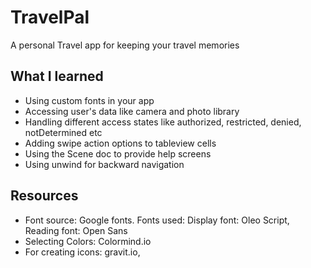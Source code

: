 # TravelPal
 A personal Travel app for keeping your travel memories
 
 ## What I learned
 
* Using custom fonts in your app
* Accessing user's data like camera and photo library
* Handling different access states like authorized, restricted, denied, notDetermined etc
* Adding swipe action options to tableview cells
* Using the Scene doc to provide help screens
* Using unwind for backward navigation
 
 ## Resources
 * Font source: Google fonts. Fonts used: Display font: Oleo Script, Reading font: Open Sans
 * Selecting Colors: Colormind.io
 * For creating icons: gravit.io, 
